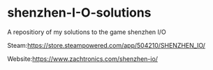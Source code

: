 # shenzhen-I-O-solutions
A repositiory of my solutions to the game shenzhen I/O  

Steam:https://store.steampowered.com/app/504210/SHENZHEN_IO/  

Website:https://www.zachtronics.com/shenzhen-io/
